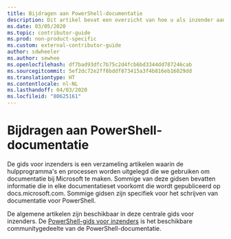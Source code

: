 ```yaml
---
title: Bijdragen aan PowerShell-documentatie
description: Dit artikel bevat een overzicht van hoe u als inzender aan de slag kunt gaan met PowerShell-documentatie.
ms.date: 03/05/2020
ms.topic: contributor-guide
ms.prod: non-product-specific
ms.custom: external-contributor-guide
author: sdwheeler
ms.author: sewhee
ms.openlocfilehash: df7bad93dfc7b75c2d4fcb6bd3344dd787246cab
ms.sourcegitcommit: 5ef2dc72e2ff8bddf873415a3f4b816eb16029dd
ms.translationtype: HT
ms.contentlocale: nl-NL
ms.lasthandoff: 04/03/2020
ms.locfileid: "80625161"
---
```

# <a name="contributing-to-powershell-documentation"></a>Bijdragen aan PowerShell-documentatie

De gids voor inzenders is een verzameling artikelen waarin de hulpprogramma's en processen worden uitgelegd die we gebruiken om documentatie bij Microsoft te maken. Sommige van deze gidsen bevatten informatie die in elke documentatieset voorkomt die wordt gepubliceerd op docs.microsoft.com. Sommige gidsen zijn specifiek voor het schrijven van documentatie voor PowerShell.

De algemene artikelen zijn beschikbaar in deze centrale gids voor inzenders. De [PowerShell-gids voor inzenders](/powershell/scripting/community/contributing/overview) is het beschikbare communitygedeelte van de PowerShell-documentatie.
